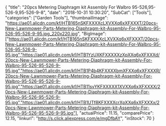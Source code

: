 {
	"title": "20pcs Metering Diaphragm kit Assembly For Walbro 95-526,95-526-9,95-526-9-8",
	"date": "2018-10-31 10:30:20",
	"SubCat": ["Tools"],
	"categories": ["Garden Tools"],
	"thumbnailImage": "https://ae01.alicdn.com/kf/HTB165nSKFXXXXcLXVXXq6xXFXXXT/20pcs-New-Lawnmower-Parts-Metering-Diaphragm-kit-Assembly-For-Walbro-95-526-95-526-9-95.jpg_220x220.jpg",
	"BigImage": ["https://ae01.alicdn.com/kf/HTB165nSKFXXXXcLXVXXq6xXFXXXT/20pcs-New-Lawnmower-Parts-Metering-Diaphragm-kit-Assembly-For-Walbro-95-526-95-526-9-95.jpg","https://ae01.alicdn.com/kf/HTB1YzUXKFXXXXXzXpXXq6xXFXXXd/20pcs-New-Lawnmower-Parts-Metering-Diaphragm-kit-Assembly-For-Walbro-95-526-95-526-9-95.jpg","https://ae01.alicdn.com/kf/HTB1P4b4KFXXXXbmXFXXq6xXFXXXR/20pcs-New-Lawnmower-Parts-Metering-Diaphragm-kit-Assembly-For-Walbro-95-526-95-526-9-95.jpg","https://ae01.alicdn.com/kf/HTB11svYKFXXXXX1XVXXq6xXFXXXX/20pcs-New-Lawnmower-Parts-Metering-Diaphragm-kit-Assembly-For-Walbro-95-526-95-526-9-95.jpg","https://ae01.alicdn.com/kf/HTB1UTf8KFXXXXcrXpXXq6xXFXXXx/20pcs-New-Lawnmower-Parts-Metering-Diaphragm-kit-Assembly-For-Walbro-95-526-95-526-9-95.jpg"],
	"actualPrice": 11.15,
	"comparePrice": 12.15,
	"linkurl": "http://s.click.aliexpress.com/e/mgDfbAY",
	"inStock": 70
}
